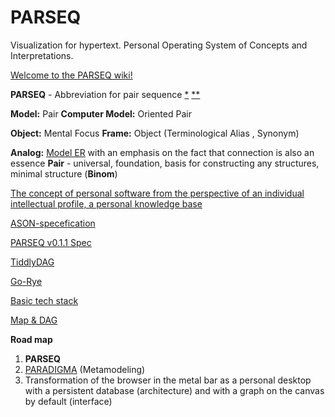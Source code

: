 # PARSEQ
Visualization for hypertext. Personal Operating System of Concepts and Interpretations.

[Welcome to the PARSEQ wiki!](https://github.com/Serj-Aleks/PARSEQ/wiki)

**PARSEQ** - Abbreviation for pair sequence  [*](https://mistysystem.com/doc/parseq.html) [**](https://github.com/mrossini-ethz/parseq)

**Model:** Pair **Сomputer Model:** Oriented Pair

**Object:** Mental Focus **Frame:** Object (Terminological Alias , Synonym)

**Analog:** [Model ER](https://en.wikipedia.org/wiki/Entity%E2%80%93relationship_model) with an emphasis on the fact that connection is also an essence **Pair** - universal, foundation, basis for constructing any structures, minimal structure (**Binom**)

[The concept of personal software from the perspective of an individual intellectual profile, a personal knowledge base](https://github.com/Serj-Aleks/PARSEQ/wiki/The-concept-of-personal-software-from-the-perspective-of-an-individual-intellectual-profile,-a-personal-knowledge-base)

[ASON-specefication](https://github.com/Serj-Aleks/PARSEQ/wiki/ASON-specefication)

[PARSEQ v0.1.1 Spec](https://github.com/Serj-Aleks/PARSEQ/wiki/PARSEQ-v0.1.1-Spec)

[TiddlyDAG](https://github.com/Serj-Aleks/PARSEQ/wiki/TiddlyDAG)

[Go-Rye](https://github.com/Serj-Aleks/PARSEQ/wiki/Go-Rye)

[Basic tech stack](https://github.com/Serj-Aleks/PARSEQ/wiki/Basic-tech-stack)

[Map & DAG](https://github.com/Serj-Aleks/PARSEQ/wiki/Map-&-Dag)

**Road map**

1. **PARSEQ**
2. [PARADIGMA](https://paradigma.tiddlyhost.com) (Metamodeling)
3. Transformation of the browser in the metal bar as a personal desktop with a persistent database (architecture) and with a graph on the canvas by default (interface)
